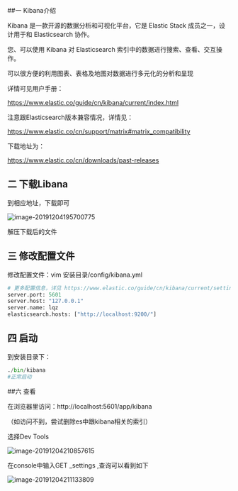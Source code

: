 

##一 Kibana介绍

Kibana 是一款开源的数据分析和可视化平台，它是 Elastic Stack 成员之一，设计用于和 Elasticsearch 协作。

您、可以使用 Kibana 对 Elasticsearch 索引中的数据进行搜索、查看、交互操作。

可以很方便的利用图表、表格及地图对数据进行多元化的分析和呈现

详情可见用户手册：

<https://www.elastic.co/guide/cn/kibana/current/index.html>

注意跟Elasticsearch版本兼容情况，详情见：

<https://www.elastic.co/cn/support/matrix#matrix_compatibility>

下载地址为：

<https://www.elastic.co/cn/downloads/past-releases>

## 二 下载Libana

到相应地址，下载即可

![image-20191204195700775](https://tva1.sinaimg.cn/large/006tNbRwgy1g9kxtlb6vgj31ty0qan0r.jpg)

解压下载后的文件

## 三 修改配置文件

修改配置文件：vim 安装目录/config/kibana.yml

```python
# 更多配置信息，详见 https://www.elastic.co/guide/cn/kibana/current/settings.html
server.port: 5601
server.host: "127.0.0.1"
server.name: lqz
elasticsearch.hosts: ["http://localhost:9200/"]
```



## 四 启动

到安装目录下：

```python
./bin/kibana
#正常启动
```

##六 查看

在浏览器里访问：http://localhost:5601/app/kibana

（如访问不到，尝试删除es中跟kibana相关的索引）

选择Dev Tools

![image-20191204210857615](https://tva1.sinaimg.cn/large/006tNbRwgy1g9kzwehg9oj30u010wn00.jpg)

在console中输入GET _settings ,查询可以看到如下

![image-20191204211133809](https://tva1.sinaimg.cn/large/006tNbRwgy1g9kzz3jspvj31fe0u0dom.jpg)